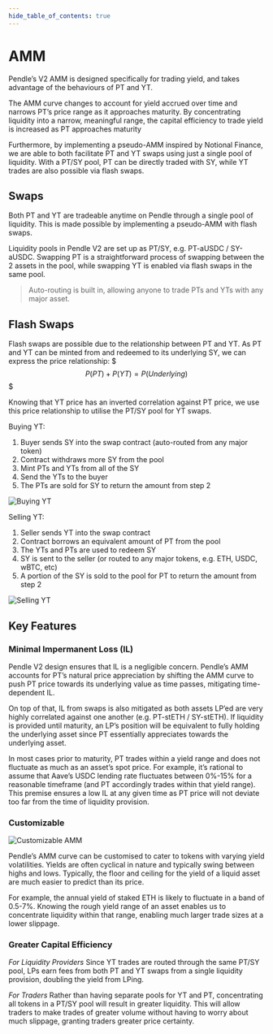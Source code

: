 ```yaml
---
hide_table_of_contents: true
---
```


# AMM

Pendle’s V2 AMM is designed specifically for trading yield, and takes advantage of the behaviours of PT and YT.

The AMM curve changes to account for yield accrued over time and narrows PT’s price range as it approaches maturity. By concentrating liquidity into a narrow, meaningful range, the capital efficiency to trade yield is increased as PT approaches maturity

Furthermore, by implementing a pseudo-AMM inspired by Notional Finance, we are able to both facilitate PT and YT swaps using just a single pool of liquidity. With a PT/SY pool, PT can be directly traded with SY, while YT trades are also possible via flash swaps.

## Swaps

Both PT and YT are tradeable anytime on Pendle through a single pool of liquidity. This is made possible by implementing a pseudo-AMM with flash swaps.

Liquidity pools in Pendle V2 are set up as PT/SY, e.g. PT-aUSDC / SY-aUSDC. Swapping PT is a straightforward process of swapping between the 2 assets in the pool, while swapping YT is enabled via flash swaps in the same pool.

> Auto-routing is built in, allowing anyone to trade PTs and YTs with any major asset.

## Flash Swaps

Flash swaps are possible due to the relationship between PT and YT. As PT and YT can be minted from and redeemed to its underlying SY, we can express the price relationship:
$$$
P(PT) + P(YT) = P(Underlying)
$$$

Knowing that YT price has an inverted correlation against PT price, we use this price relationship to utilise the PT/SY pool for YT swaps.

Buying YT:
1. Buyer sends SY into the swap contract (auto-routed from any major token)
2. Contract withdraws more SY from the pool
3. Mint PTs and YTs from all of the SY
4. Send the YTs to the buyer
5. The PTs are sold for SY to return the amount from step 2

![Buying YT](/img/ProtocolMechanics/buying_yt.png "Buying YT")

Selling YT:
1. Seller sends YT into the swap contract
2. Contract borrows an equivalent amount of PT from the pool
3. The YTs and PTs are used to redeem SY
4. SY is sent to the seller (or routed to any major tokens, e.g. ETH, USDC, wBTC, etc)
5. A portion of the SY is sold to the pool for PT to return the amount from step 2

![Selling YT](/img/ProtocolMechanics/selling_yt.png "Selling YT")

## Key Features

### Minimal Impermanent Loss (IL)

Pendle V2 design ensures that IL is a negligible concern. Pendle’s AMM accounts for PT’s natural price appreciation by shifting the AMM curve to push PT price towards its underlying value as time passes, mitigating time-dependent IL.

On top of that, IL from swaps is also mitigated as both assets LP’ed are very highly correlated against one another (e.g. PT-stETH / SY-stETH). If liquidity is provided until maturity, an LP’s position will be equivalent to fully holding the underlying asset since PT essentially appreciates towards the underlying asset.

In most cases prior to maturity, PT trades within a yield range and does not fluctuate as much as an asset’s spot price. For example, it’s rational to assume that Aave’s USDC lending rate fluctuates between 0%-15% for a reasonable timeframe (and PT accordingly trades within that yield range). This premise ensures a low IL at any given time as PT price will not deviate too far from the time of liquidity provision.

### Customizable

![Customizable AMM](/img/ProtocolMechanics/customizable_amm.png "Customizable AMM")

Pendle’s AMM curve can be customised to cater to tokens with varying yield volatilities. Yields are often cyclical in nature and typically swing between highs and lows. Typically, the floor and ceiling for the yield of a liquid asset are much easier to predict than its price.

For example, the annual yield of staked ETH is likely to fluctuate in a band of 0.5-7%. Knowing the rough yield range of an asset enables us to concentrate liquidity within that range, enabling much larger trade sizes at a lower slippage.

### Greater Capital Efficiency

_For Liquidity Providers_
Since YT trades are routed through the same PT/SY pool, LPs earn fees from both PT and YT swaps from a single liquidity provision, doubling the yield from LPing.

_For Traders_
Rather than having separate pools for YT and PT, concentrating all tokens in a PT/SY pool will result in greater liquidity. This will allow traders to make trades of greater volume without having to worry about much slippage, granting traders greater price certainty.
